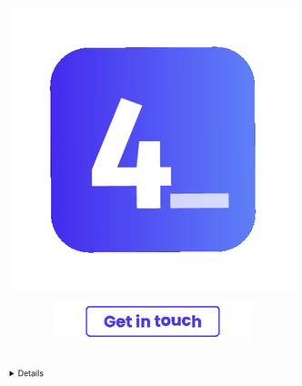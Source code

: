 <div align="center">
  <img align="center" src="https://raw.githubusercontent.com/4lysson-a/4lysson-a/main/assets/logo_idle.gif">
</div>


<br />

<a href="mailto:contato@alysson.dev">
  <div style="height: 100px;" align="center" />
    <img style="width: 350px; padding-top: -100px;" src="./assets/get_in_touch_idle_solid.gif" />
  </div>
<a/>


</br>


<details>
  <summary>𝚜𝚝𝚊𝚝𝚜</summary>
    
  </br>

  [![](https://visitcount.itsvg.in/api?id=4lysson-a&label=Profile%20Views&icon=6&pretty=true)](https://visitcount.itsvg.in)

  [![Top Langs](https://github-readme-stats.vercel.app/api/top-langs/?username=anuraghazra&layout=compact&theme=dark)](https://github.com/anuraghazra/github-readme-stats)

  ![4lysson-a's Stats](https://github-readme-stats.vercel.app/api?username=4lysson-a&theme=dark&show_icons=true&hide_border=true&count_private=true)

  [![GitHub Streak](https://streak-stats.demolab.com?user=4lysson-a&theme=dark&hide_border=true&locale=pt_BR)](https://git.io/streak-stats)

</details>
